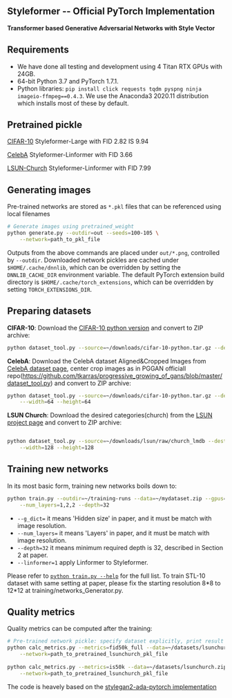 ## Styleformer -- Official PyTorch Implementation

**Transformer based Generative Adversarial Networks with Style Vector**<br>


## Requirements

* We have done all testing and development using 4 Titan RTX GPUs with 24GB.
* 64-bit Python 3.7 and PyTorch 1.7.1. 
* Python libraries: `pip install click requests tqdm pyspng ninja imageio-ffmpeg==0.4.3`.  We use the Anaconda3 2020.11 distribution which installs most of these by default.

## Pretrained pickle

[CIFAR-10](https://drive.google.com/file/d/1z7sNrq_iGXgt3Tzl3NxRTEXHKdw_AzSZ/view?usp=sharing)
Styleformer-Large with FID 2.82 IS 9.94

[CelebA](https://drive.google.com/file/d/1S3p8sC51TEaXEGyHHkcigLAtNC2VWemO/view?usp=sharing)
Styleformer-Linformer with FID 3.66

[LSUN-Church](https://drive.google.com/file/d/1X3yPt__srOuK8pRr0z4GKvtyjnEKYQOU/view?usp=sharing)
Styleformer-Linformer with FID 7.99

## Generating images

Pre-trained networks are stored as `*.pkl` files that can be referenced using local filenames

```.bash
# Generate images using pretrained_weight 
python generate.py --outdir=out --seeds=100-105 \
    --network=path_to_pkl_file
```

Outputs from the above commands are placed under `out/*.png`, controlled by `--outdir`. Downloaded network pickles are cached under `$HOME/.cache/dnnlib`, which can be overridden by setting the `DNNLIB_CACHE_DIR` environment variable. The default PyTorch extension build directory is `$HOME/.cache/torch_extensions`, which can be overridden by setting `TORCH_EXTENSIONS_DIR`.


## Preparing datasets


**CIFAR-10**: Download the [CIFAR-10 python version](https://www.cs.toronto.edu/~kriz/cifar.html) and convert to ZIP archive:

```.bash
python dataset_tool.py --source=~/downloads/cifar-10-python.tar.gz --dest=~/datasets/cifar10.zip
```

**CelebA**: Download the CelebA dataset Aligned&Cropped Images from [CelebA dataset page](http://mmlab.ie.cuhk.edu.hk/projects/CelebA.html), center crop images as in PGGAN officiall repo(https://github.com/tkarras/progressive_growing_of_gans/blob/master/dataset_tool.py) and convert to ZIP archive:

```.bash
python dataset_tool.py --source=~/downloads/cifar-10-python.tar.gz --dest=~/datasets/stl10.zip \
    ---width=64 --height=64
```

**LSUN Church**: Download the desired categories(church) from the [LSUN project page](https://www.yf.io/p/lsun/) and convert to ZIP archive:

```.bash

python dataset_tool.py --source=~/downloads/lsun/raw/church_lmdb --dest=~/datasets/lsunchurch.zip \
    --width=128 --height=128
```



## Training new networks

In its most basic form, training new networks boils down to:

```.bash
python train.py --outdir=~/training-runs --data=~/mydataset.zip --gpus=1 --batch=32 --cfg=cifar --g_dict=256,64,16 \
    --num_layers=1,2,2 --depth=32
```

* `--g_dict=` it means 'Hidden size' in paper, and it must be match with image resolution.
* `--num_layers=` it means 'Layers' in paper, and it must be match with image resolution.
* `--depth=32` it means minimum required depth is 32, described in Section 2 at paper.
* `--linformer=1` apply Linformer to Styleformer.

Please refer to [`python train.py --help`](./docs/train-help.txt) for the full list. 
To train STL-10 dataset with same setting at paper, please fix the starting resolution 8\*8 to 12\*12 at training/networks_Generator.py.



## Quality metrics

Quality metrics can be computed after the training:

```.bash
# Pre-trained network pickle: specify dataset explicitly, print result to stdout.
python calc_metrics.py --metrics=fid50k_full --data=~/datasets/lsunchurch.zip \
    --network=path_to_pretrained_lsunchurch_pkl_file
    
python calc_metrics.py --metrics=is50k --data=~/datasets/lsunchurch.zip \
    --network=path_to_pretrained_lsunchurch_pkl_file    
```


The code is heavely based on the [stylegan2-ada-pytorch implementation](https://github.com/NVlabs/stylegan2-ada-pytorch)

